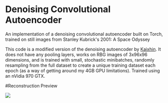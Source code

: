 # Denoising Convolutional Autoencoder 
An implementation of a denoising convolutional autoencoder built on Torch, trained on still images from Stanley Kubrick's 2001: A Space Odyssey

This code is a modified version of the denoising autoencoder by [Kaixhin](https://github.com/Kaixhin/Autoencoders). It does not have any pooling layers, works on RBG images of 3x96x96 dimensions, and is trained with small, stochastic minibatches, randomly resampling from the full dataset to create a unique training dataset each epoch (as a way of getting around my 4GB GPU limitations). Trained using an nVidia 970 GTX. 

#Reconstruction Preview

![](https://github.com/staturecrane/denoising-convolutional-ae-torch/blob/master/2001_reconstruction.gif)
